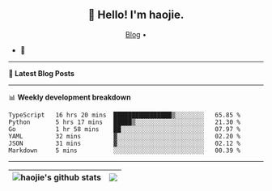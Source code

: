 <h2 align="center">👋 Hello! I'm haojie.</h2>
<p align="center">
  <a href="https://aoyouer.com">Blog</a> •
</p>


- 🔭 


-------

**📝 Latest Blog Posts**


-------

📊 **Weekly development breakdown**
<!--START_SECTION:waka-->

```text
TypeScript   16 hrs 20 mins  ████████████████▒░░░░░░░░   65.85 %
Python       5 hrs 17 mins   █████▒░░░░░░░░░░░░░░░░░░░   21.30 %
Go           1 hr 58 mins    ██░░░░░░░░░░░░░░░░░░░░░░░   07.97 %
YAML         32 mins         ▓░░░░░░░░░░░░░░░░░░░░░░░░   02.20 %
JSON         31 mins         ▓░░░░░░░░░░░░░░░░░░░░░░░░   02.12 %
Markdown     5 mins          ░░░░░░░░░░░░░░░░░░░░░░░░░   00.39 %
```

<!--END_SECTION:waka-->

-------



| <img align="center" src="https://github-readme-stats.vercel.app/api?username=haojie06&show_icons=true&theme=graywhite&show_icons=true&count_private=true&include_all_commits=true&hide_border=true" alt="haojie's github stats" /> | <img align="center" src="https://github-readme-stats.vercel.app/api/top-langs/?username=haojie06&layout=compact&theme=graywhite&hide_border=true&hide=css,html" /> |
| ------------- | ------------- |


